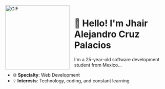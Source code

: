 <img align="left" src="https://giffiles.alphacoders.com/196/196102.gif" width="200" alt="GIF" style="margin-right:15px;" />

<h1>👋 Hello! I'm Jhair Alejandro Cruz Palacios</h1>

<p>I'm a 25-year-old software development student from Mexico...</p>

<ul>
  <li>🌐 <strong>Specialty</strong>: Web Development</li>
  <li>💡 <strong>Interests</strong>: Technology, coding, and constant learning</li>
</ul>
